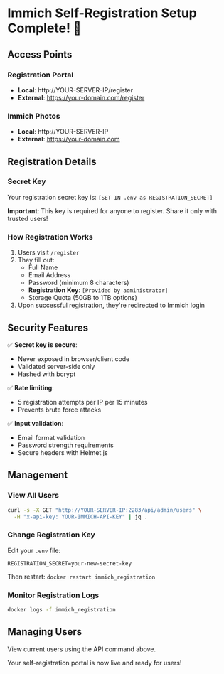 # Immich Self-Registration Setup Complete! 🎉

## Access Points

### Registration Portal
- **Local**: http://YOUR-SERVER-IP/register  
- **External**: https://your-domain.com/register

### Immich Photos
- **Local**: http://YOUR-SERVER-IP  
- **External**: https://your-domain.com

## Registration Details

### Secret Key
Your registration secret key is: `[SET IN .env as REGISTRATION_SECRET]`

**Important**: This key is required for anyone to register. Share it only with trusted users!

### How Registration Works

1. Users visit `/register`
2. They fill out:
   - Full Name
   - Email Address  
   - Password (minimum 8 characters)
   - **Registration Key**: `[Provided by administrator]`
   - Storage Quota (50GB to 1TB options)
3. Upon successful registration, they're redirected to Immich login

## Security Features

✅ **Secret key is secure**:
- Never exposed in browser/client code
- Validated server-side only
- Hashed with bcrypt

✅ **Rate limiting**: 
- 5 registration attempts per IP per 15 minutes
- Prevents brute force attacks

✅ **Input validation**:
- Email format validation
- Password strength requirements
- Secure headers with Helmet.js

## Management

### View All Users
```bash
curl -s -X GET "http://YOUR-SERVER-IP:2283/api/admin/users" \
  -H "x-api-key: YOUR-IMMICH-API-KEY" | jq .
```

### Change Registration Key
Edit your `.env` file:
```
REGISTRATION_SECRET=your-new-secret-key
```
Then restart: `docker restart immich_registration`

### Monitor Registration Logs
```bash
docker logs -f immich_registration
```

## Managing Users
View current users using the API command above.

Your self-registration portal is now live and ready for users!